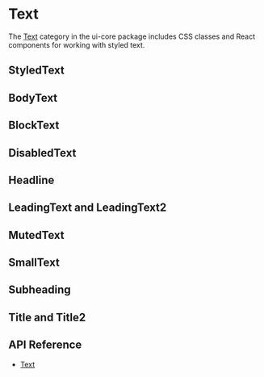 # Text

The [Text]($ui-core:Text) category in the ui-core package includes
CSS classes and React components for working with styled text.

## StyledText

## BodyText

## BlockText

## DisabledText

## Headline

## LeadingText and LeadingText2

## MutedText

## SmallText

## Subheading

## Title and Title2

## API Reference

* [Text]($ui-core:Text)
